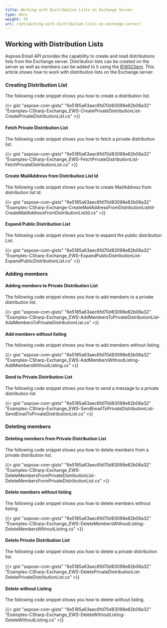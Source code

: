 ```yaml
---
title: Working with Distribution Lists on Exchange Server
type: docs
weight: 70
url: /net/working-with-distribution-lists-on-exchange-server/
---
```



## **Working with Distribution Lists**

Aspose.Email API provides the capability to create and read distributions lists from the Exchange server. Distribution lists can be created on the server as well as members can be added to it using the [IEWSClient](https://reference.aspose.com/email/net/aspose.email.clients.exchange.webservice/iewsclient/). This article shows how to work with distribution lists on the Exchange server.

### **Creating Distribution List**

The following code snippet shows you how to create a distribution list.

{{< gist "aspose-com-gists" "6e5185a63aec6fd70d83098e82b06a32" "Examples-CSharp-Exchange_EWS-CreatePrivateDistributionList-CreatePrivateDistributionList.cs" >}}

#### **Fetch Private Distribution List**

The following code snippet shows you how to fetch a private distribution list.

{{< gist "aspose-com-gists" "6e5185a63aec6fd70d83098e82b06a32" "Examples-CSharp-Exchange_EWS-FetchPrivateDistributionList-FetchPrivateDistributionList.cs" >}}

#### **Create MailAddress from Distribution List Id**

The following code snippet shows you how to create MailAddress from distribution list Id.

{{< gist "aspose-com-gists" "6e5185a63aec6fd70d83098e82b06a32" "Examples-CSharp-Exchange-CreateMailAddressFromDistributionListId-CreateMailAddressFromDistributionListId.cs" >}}

#### **Expand Public Distribution List**

The following code snippet shows you how to expand the public distribution List.

{{< gist "aspose-com-gists" "6e5185a63aec6fd70d83098e82b06a32" "Examples-CSharp-Exchange_EWS-ExpandPublicDistributionList-ExpandPublicDistributionList.cs" >}}

### **Adding members**

#### **Adding members to Private Distribution List**

The following code snippet shows you how to add members to a private distribution list.

{{< gist "aspose-com-gists" "6e5185a63aec6fd70d83098e82b06a32" "Examples-CSharp-Exchange_EWS-AddMembersToPrivateDistributionList-AddMembersToPrivateDistributionList.cs" >}}

#### **Add members without listing**

The following code snippet shows you how to add members without listing.

{{< gist "aspose-com-gists" "6e5185a63aec6fd70d83098e82b06a32" "Examples-CSharp-Exchange_EWS-AddMembersWithoutListing-AddMembersWithoutListing.cs" >}}

#### **Send to Private Distribution List**

The following code snippet shows you how to send a message to a private distribution list.

{{< gist "aspose-com-gists" "6e5185a63aec6fd70d83098e82b06a32" "Examples-CSharp-Exchange_EWS-SendEmailToPrivateDistributionList-SendEmailToPrivateDistributionList.cs" >}}

### **Deleting members**

#### **Deleting members from Private Distribution List**

The following code snippet shows you how to delete members from a private distribution list.

{{< gist "aspose-com-gists" "6e5185a63aec6fd70d83098e82b06a32" "Examples-CSharp-Exchange_EWS-DeleteMembersFromPrivateDistributionList-DeleteMembersFromPrivateDistributionList.cs" >}}

#### **Delete members without listing**

The following code snippet shows you how to delete members without listing.

{{< gist "aspose-com-gists" "6e5185a63aec6fd70d83098e82b06a32" "Examples-CSharp-Exchange_EWS-DeleteMembersWithoutListing-DeleteMembersWithoutListing.cs" >}}

#### **Delete Private Distribution List**

The following code snippet shows you how to delete a private distribution list.

{{< gist "aspose-com-gists" "6e5185a63aec6fd70d83098e82b06a32" "Examples-CSharp-Exchange_EWS-DeletePrivateDistributionList-DeletePrivateDistributionList.cs" >}}

#### **Delete without Listing**

The following code snippet shows you how to delete without listing.

{{< gist "aspose-com-gists" "6e5185a63aec6fd70d83098e82b06a32" "Examples-CSharp-Exchange_EWS-DeleteWithoutListing-DeleteWithoutListing.cs" >}}
